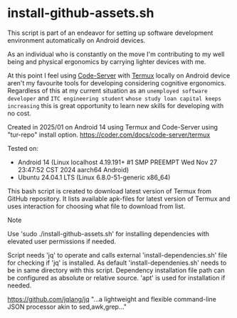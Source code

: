 # install-github-assets.sh

This script is part of an endeavor for setting up software development environment automatically on Android devices.

As an individual who is constantly on the move I'm contributing to my well being and physical ergonomics by carrying lighter devices with me. 

At this point I feel using [Code-Server](https://github.com/coder/code-server?tab=readme-ov-file) with [Termux](https://github.com/termux/termux-app) locally on Android device aren't my favourite tools for developing considering cognitive ergonomics. Regardless of this at my current situation as an ``unemployed software developer`` and ``ITC engineering student`` ``whose study loan capital keeps increasing`` this is great opportunity to learn new skills for developing with no cost.

Created in 2025/01 on Android 14 using Termux and
Code-Server using "tur-repo" install option. 
https://coder.com/docs/code-server/termux  

Tested on:
 - Android 14 (Linux localhost 4.19.191+ #1 SMP PREEMPT Wed Nov 27 23:47:52 CST 2024 aarch64 Android)
 - Ubuntu 24.04.1 LTS (Linux 6.8.0-51-generic x86_64) 

This bash script is created to download latest version of Termux from GitHub repository. It lists available apk-files for latest version of Termux and uses interaction for choosing what file to download from list.

> [!NOTE]
> Use 'sudo ./install-github-assets.sh' for installing dependencies with elevated user permissions if needed.

Script needs 'jq' to operate and calls external 'install-dependencies.sh' file for checking if 'jq' is installed. As default 'install-dependenies.sh' needs to be in same directory with this script. Dependency installation file path can be configured as absolute or relative source. 'apt' is used for installation if needed.
  
 https://github.com/jqlang/jq
 "...a lightweight and flexible command-line JSON processor akin to sed,awk,grep..."
